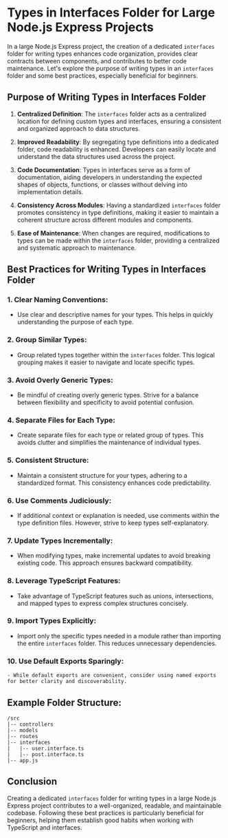 # Types in Interfaces Folder for Large Node.js Express Projects

In a large Node.js Express project, the creation of a dedicated `interfaces` folder for writing types enhances code organization, provides clear contracts between components, and contributes to better code maintenance. Let's explore the purpose of writing types in an `interfaces` folder and some best practices, especially beneficial for beginners.

## Purpose of Writing Types in Interfaces Folder

1. **Centralized Definition**: The `interfaces` folder acts as a centralized location for defining custom types and interfaces, ensuring a consistent and organized approach to data structures.

2. **Improved Readability**: By segregating type definitions into a dedicated folder, code readability is enhanced. Developers can easily locate and understand the data structures used across the project.

3. **Code Documentation**: Types in interfaces serve as a form of documentation, aiding developers in understanding the expected shapes of objects, functions, or classes without delving into implementation details.

4. **Consistency Across Modules**: Having a standardized `interfaces` folder promotes consistency in type definitions, making it easier to maintain a coherent structure across different modules and components.

5. **Ease of Maintenance**: When changes are required, modifications to types can be made within the `interfaces` folder, providing a centralized and systematic approach to maintenance.

## Best Practices for Writing Types in Interfaces Folder

### 1. **Clear Naming Conventions:**

- Use clear and descriptive names for your types. This helps in quickly understanding the purpose of each type.

### 2. **Group Similar Types:**

- Group related types together within the `interfaces` folder. This logical grouping makes it easier to navigate and locate specific types.

### 3. **Avoid Overly Generic Types:**

- Be mindful of creating overly generic types. Strive for a balance between flexibility and specificity to avoid potential confusion.

### 4. **Separate Files for Each Type:**

- Create separate files for each type or related group of types. This avoids clutter and simplifies the maintenance of individual types.

### 5. **Consistent Structure:**

- Maintain a consistent structure for your types, adhering to a standardized format. This consistency enhances code predictability.

### 6. **Use Comments Judiciously:**

- If additional context or explanation is needed, use comments within the type definition files. However, strive to keep types self-explanatory.

### 7. **Update Types Incrementally:**

- When modifying types, make incremental updates to avoid breaking existing code. This approach ensures backward compatibility.

### 8. **Leverage TypeScript Features:**

- Take advantage of TypeScript features such as unions, intersections, and mapped types to express complex structures concisely.

### 9. **Import Types Explicitly:**

- Import only the specific types needed in a module rather than importing the entire `interfaces` folder. This reduces unnecessary dependencies.

### 10. **Use Default Exports Sparingly:**

    - While default exports are convenient, consider using named exports for better clarity and discoverability.

## Example Folder Structure:

```
/src
|-- controllers
|-- models
|-- routes
|-- interfaces
|   |-- user.interface.ts
|   |-- post.interface.ts
|-- app.js
```

## Conclusion

Creating a dedicated `interfaces` folder for writing types in a large Node.js Express project contributes to a well-organized, readable, and maintainable codebase. Following these best practices is particularly beneficial for beginners, helping them establish good habits when working with TypeScript and interfaces.
